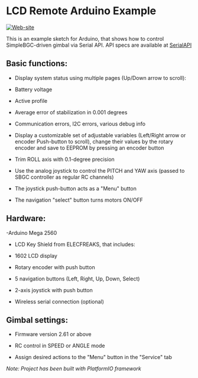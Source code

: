 LCD Remote Arduino Example
==========================
[![Web-site](https://www.basecamelectronics.com/img/logo.basecam.onwhite.png)](https://www.basecamelectronics.com)

This is an example sketch for Arduino, that shows how to control
SimpleBGC-driven gimbal via Serial API. API specs are available at
[SerialAPI](http://www.basecamelectronics.com/serialapi/)

## Basic functions:

- Display system status using multiple pages (Up/Down arrow to scroll):

 - Battery voltage

 - Active profile

 - Average error of stabilization in 0.001 degrees

 - Communication errors, I2C errors, various debug info

 - Display a customizable set of adjustable variables (Left/Right arrow or encoder Push-button to scroll),
 change their values by the rotary encoder and save to EEPROM by pressing an encoder button

- Trim ROLL axis with 0.1-degree precision

- Use the analog joystick to control the PITCH and YAW axis (passed to SBGC controller as regular RC channels)

- The joystick push-button acts as a "Menu" button

- The navigation "select" button turns motors ON/OFF

## Hardware:

-Arduino Mega 2560

- LCD Key Shield from ELECFREAKS, that includes:

 - 1602 LCD display

 - Rotary encoder with push button

 - 5 navigation buttons (Left, Right, Up, Down, Select)

- 2-axis joystick with push button

- Wireless serial connection (optional)

## Gimbal settings:

- Firmware version 2.61 or above

- RC control in SPEED or ANGLE mode

- Assign desired actions to the "Menu" button in the "Service" tab

*Note: Project has been built with PlatformIO framework*
